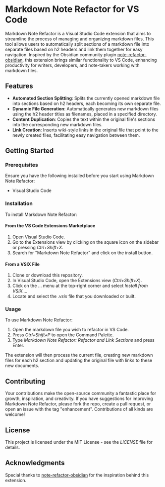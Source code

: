 # Markdown Note Refactor for VS Code

Markdown Note Refactor is a Visual Studio Code extension that aims to streamline the process of managing and organizing markdown files. This tool allows users to automatically split sections of a markdown file into separate files based on h2 headers and link them together for easy navigation. Inspired by the Obsidian community plugin [note-refactor-obsidian](https://github.com/lynchjames/note-refactor-obsidian), this extension brings similar functionality to VS Code, enhancing productivity for writers, developers, and note-takers working with markdown files.

## Features

- **Automated Section Splitting**: Splits the currently opened markdown file into sections based on h2 headers, each becoming its own separate file.
- **Dynamic File Generation**: Automatically generates new markdown files using the h2 header titles as filenames, placed in a specified directory.
- **Content Duplication**: Copies the text within the original file's sections into the corresponding new markdown files.
- **Link Creation**: Inserts wiki-style links in the original file that point to the newly created files, facilitating easy navigation between them.

## Getting Started

### Prerequisites

Ensure you have the following installed before you start using Markdown Note Refactor:

- Visual Studio Code

### Installation

To install Markdown Note Refactor:

#### From the VS Code Extensions Marketplace

1. Open Visual Studio Code.
1. Go to the Extensions view by clicking on the square icon on the sidebar or pressing *Ctrl+Shift+X*.
1. Search for "Markdown Note Refactor" and click on the install button.

#### From a VSIX File

1. Clone or download this repository.
1. In Visual Studio Code, open the Extensions view (*Ctrl+Shift+X*).
1. Click on the ... menu at the top-right corner and select *Install from VSIX....*
1. Locate and select the *.vsix* file that you downloaded or built.

### Usage

To use Markdown Note Refactor:

1. Open the markdown file you wish to refactor in VS Code.
1. Press *Ctrl+Shift+P* to open the Command Palette.
1. Type *Markdown Note Refactor: Refactor and Link Sections* and press Enter.

The extension will then process the current file, creating new markdown files for each h2 section and updating the original file with links to these new documents.

## Contributing

Your contributions make the open-source community a fantastic place for growth, inspiration, and creativity. If you have suggestions for improving Markdown Note Refactor, please fork the repo, create a pull request, or open an issue with the tag "enhancement". Contributions of all kinds are welcome!

## License

This project is licensed under the MIT License - see the *LICENSE* file for details.

## Acknowledgments

Special thanks to [note-refactor-obsidian](https://github.com/lynchjames/note-refactor-obsidian) for the inspiration behind this extension.
